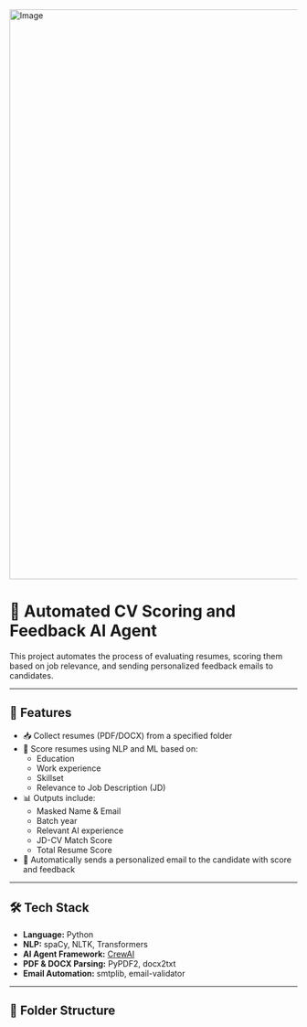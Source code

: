 <img width="997" alt="Image" src="https://github.com/user-attachments/assets/9be9fd4c-03db-4df2-a0c0-f230c3a5b9dd" />

# 🤖 Automated CV Scoring and Feedback AI Agent

This project automates the process of evaluating resumes, scoring them based on job relevance, and sending personalized feedback emails to candidates.

---

## 📌 Features

- 📥 Collect resumes (PDF/DOCX) from a specified folder
- 🧠 Score resumes using NLP and ML based on:
  - Education
  - Work experience
  - Skillset
  - Relevance to Job Description (JD)
- 📊 Outputs include:
  - Masked Name & Email
  - Batch year
  - Relevant AI experience
  - JD-CV Match Score
  - Total Resume Score
- 📧 Automatically sends a personalized email to the candidate with score and feedback

---

## 🛠️ Tech Stack

- **Language:** Python
- **NLP:** spaCy, NLTK, Transformers
- **AI Agent Framework:** [CrewAI](https://github.com/joaomdmoura/crewAI)
- **PDF & DOCX Parsing:** PyPDF2, docx2txt
- **Email Automation:** smtplib, email-validator

---

## 📁 Folder Structure

